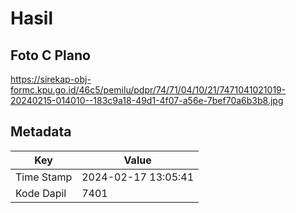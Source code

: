 # Hasil

## Foto C Plano

https://sirekap-obj-formc.kpu.go.id/46c5/pemilu/pdpr/74/71/04/10/21/7471041021019-20240215-014010--183c9a18-49d1-4f07-a56e-7bef70a6b3b8.jpg


## Metadata

| Key        | Value               |
| ---------- | ------------------- |
| Time Stamp | 2024-02-17 13:05:41 |
| Kode Dapil | 7401                |



